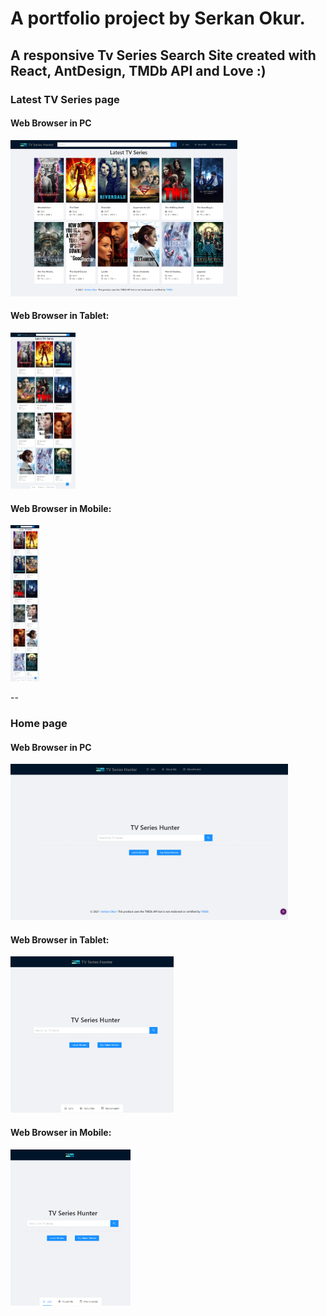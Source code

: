 # A portfolio project by Serkan Okur.

## A responsive Tv Series Search Site created with React, AntDesign, TMDb API and Love :)

<p align="center">
<h3>Latest TV Series page </h3>
<h4>Web Browser in PC </h4>
  <img src="https://github.com/serkanokur79/tvserieshunter/blob/main/SS/Web_02_LatestTVSeries.png" height="250" title="Latest TV Series page in PC" alt="Screenshot of Latest TV Series page in PC">
  <h4>Web Browser in Tablet:</h4>
  <img src="https://github.com/serkanokur79/tvserieshunter/blob/main/SS/Tablet_02_LatestTvSeries.png" height="250" title="Latest TV Series page in Tablet" alt="Screenshot of Latest TV Series page in Tablet">
  <h4>Web Browser in Mobile:</h4>
  <img src="https://github.com/serkanokur79/tvserieshunter/blob/main/SS/Mobile_02_LatestTVSeries.png" height="250" title="Latest TV Series page in Mobile" alt="Screenshot of Latest TV Series page in Mobile">
</p>
--
<p align="center">
<h3>Home page </h3>
<h4>Web Browser in PC </h4>
  <img src="https://github.com/serkanokur79/tvserieshunter/blob/main/SS/Web_01_Home.png" height="250" title="Home page in PC" alt="Screenshot of Home page in PC">
  <h4>Web Browser in Tablet:</h4>
  <img src="https://github.com/serkanokur79/tvserieshunter/blob/main/SS/Tablet_01_Home.png" height="250" title="Home page in Tablet" alt="Screenshot of Home page in Tablet">
  <h4>Web Browser in Mobile:</h4>
  <img src="https://github.com/serkanokur79/tvserieshunter/blob/main/SS/Mobile_01_Home.png" height="250" title="Home page in Mobile" alt="Screenshot of Home page in Mobile">
</p>
